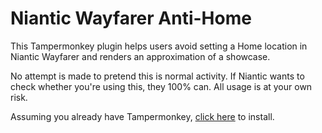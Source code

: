 # Niantic Wayfarer Anti-Home
This Tampermonkey plugin helps users avoid setting a Home location in Niantic Wayfarer and renders an approximation of a showcase.

No attempt is made to pretend this is normal activity. If Niantic wants to check whether you're using this, they 100% can. All usage is at your own risk.

Assuming you already have Tampermonkey, [click here](https://github.com/NvlblNm/wayfarer-onboarding-showcase/raw/main/onboarding-showcase.user.js) to install.
